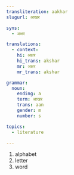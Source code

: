 ```yaml
---
transliteration: aakhar
slugurl: आखर

syns:
  - अक्षर 

translations:
  - context:
    hi: अक्षर
    hi_trans: akshar
    mr: अक्षर
    mr_trans: akshar

grammar:
  noun:
    ending: a
    term: आखर
    trans: aan
    gender: m
    number: s

topics:
  - literature

---
```


<word-pos pos="noun">

<word-meanings>

1. alphabet
2. letter
3. word

</word-meanings>

<w-syns :syns="syns"></w-syns>

<noun-decl :grammar="grammar" ></noun-decl>

<!-- ### Related
<related :related="related" ></related> -->

</word-pos>
